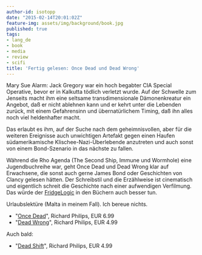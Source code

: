 ```yaml
---
author-id: isotopp
date: "2015-02-14T20:01:02Z"
feature-img: assets/img/background/book.jpg
published: true
tags:
- lang_de
- book
- media
- review
- scifi
title: 'Fertig gelesen: Once Dead und Dead Wrong'
---
```

Mary Sue Alarm: Jack Gregory war ein hoch begabter CIA Special Operative, bevor er in Kalkutta tödlich verletzt wurde. Auf der Schwelle zum Jenseits macht ihm eine seltsame transdimensionale Dämonenkreatur ein Angebot, daß er nicht ablehnen kann und er kehrt unter die Lebenden zurück, mit einem Gefahrensinn und übernatürlichem Timing, daß ihn alles noch viel heldenhafter macht.

Das erlaubt es ihm, auf der Suche nach dem geheimnisvollen, aber für die weiteren Ereignisse auch unwichtigen Artefakt gegen einen Haufen südamerikamische Klischee-Nazi-Überlebende anzutreten und auch sonst von einem Bond-Szenario in das nächste zu fallen.

Während die Rho Agenda (The Second Ship, Immune und Wormhole) eine Jugendbuchreihe war, geht Once Dead und Dead Wrong klar auf Erwachsene, die sonst auch gerne James Bond oder Geschichten von Clancy gelesen hätten. Der Schreibstil und die Erzählweise ist cinematisch und eigentlich schreit die Geschichte nach einer aufwendigen Verfilmung. Das würde der 
[FridgeLogic](http://tvtropes.org/pmwiki/pmwiki.php/Main/FridgeLogic) in den Büchern auch besser tun.

Urlaubslektüre (Malta in meinem Fall). Ich bereue nichts.

- "[Once Dead](https://www.amazon.de/Once-Dead-Agenda-Inception-English-ebook/dp/B00IAYG68I
)", Richard Philips, EUR 6.99
- "[Dead Wrong](https://www.amazon.de/Dead-Wrong-Agenda-Inception-English-ebook/dp/B00JU73A60)", Richard Philips, EUR 4.99

Auch bald:

- "[Dead Shift](https://www.amazon.de/Dead-Shift-Agenda-Inception-English-ebook/dp/B00QJ1V5RQ)", Richard Philips, EUR 4.99
